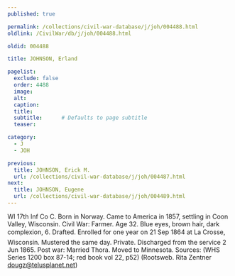 ```yaml
---
published: true

permalink: /collections/civil-war-database/j/joh/004488.html
oldlink: /CivilWar/db/j/joh/004488.html

oldid: 004488

title: JOHNSON, Erland

pagelist:
  exclude: false
  order: 4488
  image: 
  alt:
  caption:
  title:
  subtitle:      # Defaults to page subtitle
  teaser:

category: 
  - J 
  - JOH

previous:
  title: JOHNSON, Erick M.
  url: /collections/civil-war-database/j/joh/004487.html  
next:
  title: JOHNSON, Eugene
  url: /collections/civil-war-database/j/joh/004489.html   
---
```

WI 17th Inf Co C. Born in Norway. Came to America in 1857, settling in Coon Valley, Wisconsin. Civil War: Farmer. Age 32. Blue eyes, brown hair, dark complexion, 6&#146;. Drafted. Enrolled for one year on 21 Sep 1864 at La Crosse, Wisconsin. Mustered the same day. Private. Discharged from the service 2 Jun 1865. Post war: Married Thora. Moved to Minnesota. Sources: (WHS Series 1200 box 87-14; red book vol 22, p52) (Rootsweb. Rita Zentner [dougz@telusplanet.net](mailto:dougz@telusplanet.net))